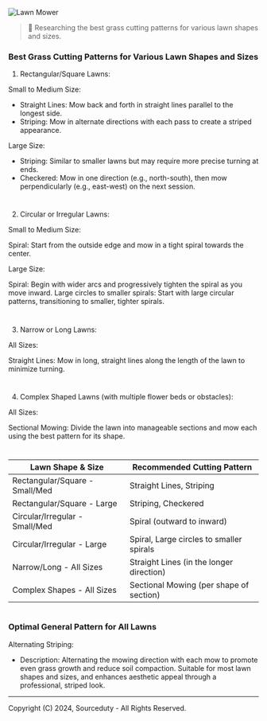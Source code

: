 ![Lawn Mower](https://github.com/sourceduty/Lawn_Mowing_Patterns/assets/123030236/d8178caa-cc01-4bf8-97a4-581aade91e73)

> 🌱 Researching the best grass cutting patterns for various lawn shapes and sizes.

### Best Grass Cutting Patterns for Various Lawn Shapes and Sizes

1. Rectangular/Square Lawns:
   
Small to Medium Size:

- Straight Lines: Mow back and forth in straight lines parallel to the longest side.
- Striping: Mow in alternate directions with each pass to create a striped appearance.
       
Large Size:

- Striping: Similar to smaller lawns but may require more precise turning at ends.
- Checkered: Mow in one direction (e.g., north-south), then mow perpendicularly (e.g., east-west) on the next session.

#

2. Circular or Irregular Lawns:
   
Small to Medium Size:

Spiral: Start from the outside edge and mow in a tight spiral towards the center.

Large Size:

Spiral: Begin with wider arcs and progressively tighten the spiral as you move inward.
Large circles to smaller spirals: Start with large circular patterns, transitioning to smaller, tighter spirals.

#

3. Narrow or Long Lawns:

All Sizes:

Straight Lines: Mow in long, straight lines along the length of the lawn to minimize turning.

#

4. Complex Shaped Lawns (with multiple flower beds or obstacles):

All Sizes:

Sectional Mowing: Divide the lawn into manageable sections and mow each using the best pattern for its shape.

#

| Lawn Shape & Size               | Recommended Cutting Pattern               |
|---------------------------------|-------------------------------------------|
| Rectangular/Square - Small/Med  | Straight Lines, Striping                  |
| Rectangular/Square - Large      | Striping, Checkered                       |
| Circular/Irregular - Small/Med  | Spiral (outward to inward)                |
| Circular/Irregular - Large      | Spiral, Large circles to smaller spirals  |
| Narrow/Long - All Sizes         | Straight Lines (in the longer direction)  |
| Complex Shapes - All Sizes      | Sectional Mowing (per shape of section)   |

#

### Optimal General Pattern for All Lawns

Alternating Striping:

- Description: Alternating the mowing direction with each mow to promote even grass growth and reduce soil compaction. Suitable for most lawn shapes and sizes, and enhances aesthetic appeal through a professional, striped look.

***
Copyright (C) 2024, Sourceduty - All Rights Reserved.
